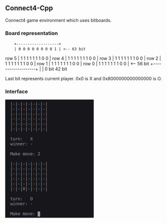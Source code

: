 ## Connect4-Cpp
Connect4 game environment which uses bitboards.

### Board representation

        +-------------------+
        | 0 0 0 0 0 0 0 0 1 | <-- 63 bit
row 5	| 1 1 1 1 1 1 1 0 0 |
row 4	| 1 1 1 1 1 1 1 0 0 |
row 3	| 1 1 1 1 1 1 1 0 0 |
row 2	| 1 1 1 1 1 1 1 0 0 |
row 1	| 1 1 1 1 1 1 1 0 0 |
row 0	| 1 1 1 1 1 1 1 0 0 | <-- 56 bit
        +-------------------+
		  |               |
          0 bit	          42 bit

Last bit represents current player. 0x0 is X and 0x8000000000000000 is O.

### Interface
![alt text](img/img.jpg "Interface")